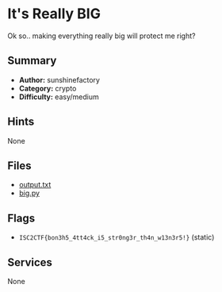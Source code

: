 # It's Really BIG
Ok so.. making everything really big will protect me right?

## Summary
- **Author:** sunshinefactory
- **Category:** crypto
- **Difficulty:** easy/medium


## Hints
None

## Files
- [output.txt](dist/output.txt)
- [big.py](dist/big.py)

## Flags
- `ISC2CTF{bon3h5_4tt4ck_i5_str0ng3r_th4n_w13n3r5!}` (static)

## Services
None
